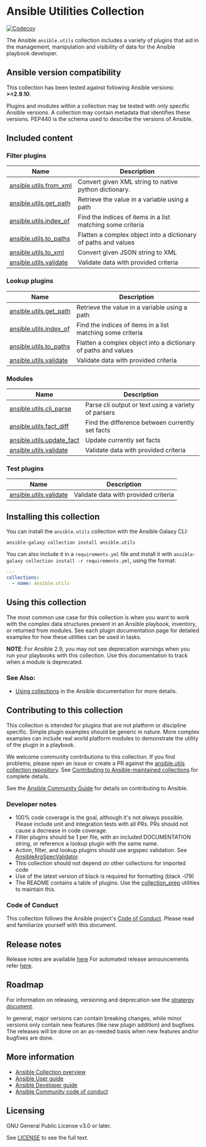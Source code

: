 # Ansible Utilities Collection

[![Codecov](https://img.shields.io/codecov/c/github/ansible-collections/ansible.utils)](https://codecov.io/gh/ansible-collections/ansible.utils)

The Ansible `ansible.utils` collection includes a variety of plugins that aid in the management, manipulation and visibility of data for the Ansible playbook developer.

<!--start requires_ansible-->

## Ansible version compatibility

This collection has been tested against following Ansible versions: **>=2.9.10**.

Plugins and modules within a collection may be tested with only specific Ansible versions.
A collection may contain metadata that identifies these versions.
PEP440 is the schema used to describe the versions of Ansible.

<!--end requires_ansible-->

## Included content

<!--start collection content-->

### Filter plugins

| Name                                                                                                                            | Description                                                    |
| ------------------------------------------------------------------------------------------------------------------------------- | -------------------------------------------------------------- |
| [ansible.utils.from_xml](https://github.com/ansible-collections/ansible.utils/blob/main/docs/ansible.utils.from_xml_filter.rst) | Convert given XML string to native python dictionary.          |
| [ansible.utils.get_path](https://github.com/ansible-collections/ansible.utils/blob/main/docs/ansible.utils.get_path_filter.rst) | Retrieve the value in a variable using a path                  |
| [ansible.utils.index_of](https://github.com/ansible-collections/ansible.utils/blob/main/docs/ansible.utils.index_of_filter.rst) | Find the indices of items in a list matching some criteria     |
| [ansible.utils.to_paths](https://github.com/ansible-collections/ansible.utils/blob/main/docs/ansible.utils.to_paths_filter.rst) | Flatten a complex object into a dictionary of paths and values |
| [ansible.utils.to_xml](https://github.com/ansible-collections/ansible.utils/blob/main/docs/ansible.utils.to_xml_filter.rst)     | Convert given JSON string to XML                               |
| [ansible.utils.validate](https://github.com/ansible-collections/ansible.utils/blob/main/docs/ansible.utils.validate_filter.rst) | Validate data with provided criteria                           |

### Lookup plugins

| Name                                                                                                                                            | Description                                                    |
| ----------------------------------------------------------------------------------------------------------------------------------------------- | -------------------------------------------------------------- |
| [ansible.utils.get_path](https://github.com/ansible-collections/ansible.utils/blob/network-test-plugins/docs/ansible.utils.get_path_lookup.rst) | Retrieve the value in a variable using a path                  |
| [ansible.utils.index_of](https://github.com/ansible-collections/ansible.utils/blob/network-test-plugins/docs/ansible.utils.index_of_lookup.rst) | Find the indices of items in a list matching some criteria     |
| [ansible.utils.to_paths](https://github.com/ansible-collections/ansible.utils/blob/network-test-plugins/docs/ansible.utils.to_paths_lookup.rst) | Flatten a complex object into a dictionary of paths and values |
| [ansible.utils.validate](https://github.com/ansible-collections/ansible.utils/blob/network-test-plugins/docs/ansible.utils.validate_lookup.rst) | Validate data with provided criteria                           |

### Modules

| Name                                                                                                                                                  | Description                                         |
| ----------------------------------------------------------------------------------------------------------------------------------------------------- | --------------------------------------------------- |
| [ansible.utils.cli_parse](https://github.com/ansible-collections/ansible.utils/blob/network-test-plugins/docs/ansible.utils.cli_parse_module.rst)     | Parse cli output or text using a variety of parsers |
| [ansible.utils.fact_diff](https://github.com/ansible-collections/ansible.utils/blob/network-test-plugins/docs/ansible.utils.fact_diff_module.rst)     | Find the difference between currently set facts     |
| [ansible.utils.update_fact](https://github.com/ansible-collections/ansible.utils/blob/network-test-plugins/docs/ansible.utils.update_fact_module.rst) | Update currently set facts                          |
| [ansible.utils.validate](https://github.com/ansible-collections/ansible.utils/blob/network-test-plugins/docs/ansible.utils.validate_module.rst)       | Validate data with provided criteria                |

### Test plugins

| Name                                                                                                                          | Description                          |
| ----------------------------------------------------------------------------------------------------------------------------- | ------------------------------------ |
| [ansible.utils.validate](https://github.com/ansible-collections/ansible.utils/blob/main/docs/ansible.utils.validate_test.rst) | Validate data with provided criteria |

<!--end collection content-->

## Installing this collection

You can install the `ansible.utils` collection with the Ansible Galaxy CLI:

    ansible-galaxy collection install ansible.utils

You can also include it in a `requirements.yml` file and install it with `ansible-galaxy collection install -r requirements.yml`, using the format:

```yaml
---
collections:
  - name: ansible.utils
```

## Using this collection

The most common use case for this collection is when you want to work with the complex data structures present in an Ansible playbook, inventory, or returned from modules. See each plugin documentation page for detailed examples for how these utilities can be used in tasks.

**NOTE**: For Ansible 2.9, you may not see deprecation warnings when you run your playbooks with this collection. Use this documentation to track when a module is deprecated.

### See Also:

- [Using collections](https://docs.ansible.com/ansible/latest/user_guide/collections_using.html) in the Ansible documentation for more details.

## Contributing to this collection

This collection is intended for plugins that are not platform or discipline specific. Simple plugin examples should be generic in nature. More complex examples can include real world platform modules to demonstrate the utility of the plugin in a playbook.

We welcome community contributions to this collection. If you find problems, please open an issue or create a PR against the [ansible.utils collection repository](https://github.com/ansible-collections/ansible.utils). See [Contributing to Ansible-maintained collections](https://docs.ansible.com/ansible/devel/community/contributing_maintained_collections.html#contributing-maintained-collections) for complete details.

See the [Ansible Community Guide](https://docs.ansible.com/ansible/latest/community/index.html) for details on contributing to Ansible.

### Developer notes

- 100% code coverage is the goal, although it's not always possible. Please include unit and integration tests with all PRs. PRs should not cause a decrease in code coverage.
- Filter plugins should be 1 per file, with an included DOCUMENTATION string, or reference a lookup plugin with the same name.
- Action, filter, and lookup plugins should use argspec validation. See [AnsibleArgSpecValidator](https://github.com/ansible-collections/ansible.utils/blob/main/plugins/module_utils/common/argspec_validate.py).
- This collection should not depend on other collections for imported code
- Use of the latest version of black is required for formatting (black -l79)
- The README contains a table of plugins. Use the [collection_prep](https://github.com/ansible-network/collection_prep) utilities to maintain this.

### Code of Conduct

This collection follows the Ansible project's
[Code of Conduct](https://docs.ansible.com/ansible/devel/community/code_of_conduct.html).
Please read and familiarize yourself with this document.

## Release notes

<!--Add a link to a changelog.md file or an external docsite to cover this information. -->

Release notes are available [here](https://github.com/ansible-collections/ansible.utils/blob/main/changelogs/CHANGELOG.rst)
For automated release announcements refer [here](https://twitter.com/AnsibleContent).

## Roadmap

For information on releasing, versioning and deprecation see the [stratergy document](https://access.redhat.com/articles/4993781).

In general, major versions can contain breaking changes, while minor versions only contain new features (like new plugin addition) and bugfixes.
The releases will be done on an as-needed basis when new features and/or bugfixes are done.

<!-- Optional. Include the roadmap for this collection, and the proposed release/versioning strategy so users can anticipate the upgrade/update cycle. -->

## More information

- [Ansible Collection overview](https://github.com/ansible-collections/overview)
- [Ansible User guide](https://docs.ansible.com/ansible/latest/user_guide/index.html)
- [Ansible Developer guide](https://docs.ansible.com/ansible/latest/dev_guide/index.html)
- [Ansible Community code of conduct](https://docs.ansible.com/ansible/latest/community/code_of_conduct.html)

## Licensing

GNU General Public License v3.0 or later.

See [LICENSE](https://www.gnu.org/licenses/gpl-3.0.txt) to see the full text.
